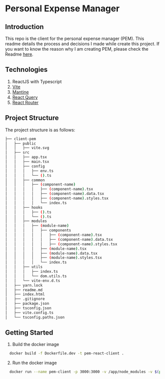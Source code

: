 # Personal Expense Manager

## Introduction
This repo is the client for the personal expense manager (PEM). This readme details the process and decisions I made while create this project. If you want to know the reason why I am creating PEM, please check the Readme [here]().

## Technologies

1. ReactJS with Typescript
2. [Vite]()
3. [Mantine]()
4. [React Query]()
5. [React Router]()

## Project Structure

The project structure is as follows:

```bash
├── client-pem
│   ├── public
│   │   ├── vite.svg
│   ├── src
│   │   ├── app.tsx
│   │   ├── main.tsx
│   │   ├── config
│   │   │   ├── env.ts
│   │   │   └── ().ts
│   │   ├── common
│   │   │   ├── (component-name)
│   │   │   │   ├── (component-name).tsx
│   │   │   │   ├── (component-name).data.tsx
│   │   │   │   ├── (component-name).styles.tsx
│   │   │   │   └── index.ts
│   │   ├── hooks
│   │   │   ├── ().ts
│   │   │   └── ().ts
│   │   ├── modules
│   │   │   ├── (module-name)
│   │   │   │   ├── components
│   │   │   │   │   ├── (component-name).tsx
│   │   │   │   │   ├── (component-name).data.tsx
│   │   │   │   │   ├── (component-name).styles.tsx
│   │   │   │   ├── (module-name).tsx
│   │   │   │   ├── (module-name).data.tsx
│   │   │   │   ├── (module-name).styles.tsx
│   │   │   │   └── index.ts
│   │   ├── utils
│   │   │   ├── index.ts
│   │   │   └── dom.utils.ts
│   │   └── vite-env.d.ts
│   ├── yarn.lock
│   ├── readme.md
│   ├── index.html
│   ├── .gitignore
│   ├── package.json
│   ├── tsconfig.json
│   ├── vite.config.ts
│   └── tsconfig.paths.json
``` 
## Getting Started

1. Build the docker image
```bash
  docker build -f Dockerfile.dev -t pem-react-client .
```
2. Run the docker image
```bash
  docker run --name pem-client -p 3000:3000 -v /app/node_modules -v $(pwd):/app -d pem-react-client
```